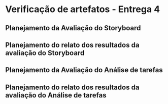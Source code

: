 # Verificação de artefatos - Entrega 4

## Planejamento da Avaliação do Storyboard

## Planejamento do relato dos resultados da avaliação do Storyboard

## Planejamento da Avaliação do Análise de tarefas

## Planejamento do relato dos resultados da avaliação do Análise de tarefas
